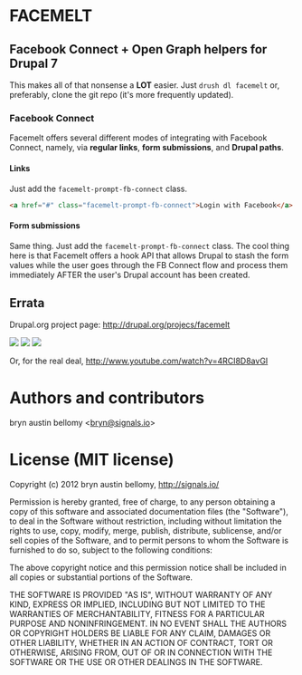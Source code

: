 # FACEMELT

## Facebook Connect + Open Graph helpers for Drupal 7

This makes all of that nonsense a __LOT__ easier.  Just `drush dl facemelt` or,
preferably, clone the git repo (it's more frequently updated).

### Facebook Connect

Facemelt offers several different modes of integrating with Facebook Connect,
namely, via __regular links__, __form submissions__, and __Drupal paths__.

#### Links

Just add the `facemelt-prompt-fb-connect` class.

```html
<a href="#" class="facemelt-prompt-fb-connect">Login with Facebook</a>
```

#### Form submissions

Same thing.  Just add the `facemelt-prompt-fb-connect` class.  The cool thing
here is that Facemelt offers a hook API that allows Drupal to stash the form
values while the user goes through the FB Connect flow and process them
immediately AFTER the user's Drupal account has been created.

## Errata

Drupal.org project page: http://drupal.org/projecs/facemelt

<img src="http://www.threadbombing.com/data/media/2/face_melt.gif" />
<img src="http://www.threadbombing.com/data/media/2/face_melt.gif" />
<img src="http://www.threadbombing.com/data/media/2/face_melt.gif" />

Or, for the real deal, http://www.youtube.com/watch?v=4RCI8D8avGI

# Authors and contributors

bryn austin bellomy <<bryn@signals.io>>

# License (MIT license)

Copyright (c) 2012 bryn austin bellomy, http://signals.io/

Permission is hereby granted, free of charge, to any person obtaining
a copy of this software and associated documentation files (the
"Software"), to deal in the Software without restriction, including
without limitation the rights to use, copy, modify, merge, publish,
distribute, sublicense, and/or sell copies of the Software, and to
permit persons to whom the Software is furnished to do so, subject to
the following conditions:

The above copyright notice and this permission notice shall be
included in all copies or substantial portions of the Software.

THE SOFTWARE IS PROVIDED "AS IS", WITHOUT WARRANTY OF ANY KIND,
EXPRESS OR IMPLIED, INCLUDING BUT NOT LIMITED TO THE WARRANTIES OF
MERCHANTABILITY, FITNESS FOR A PARTICULAR PURPOSE AND
NONINFRINGEMENT. IN NO EVENT SHALL THE AUTHORS OR COPYRIGHT HOLDERS BE
LIABLE FOR ANY CLAIM, DAMAGES OR OTHER LIABILITY, WHETHER IN AN ACTION
OF CONTRACT, TORT OR OTHERWISE, ARISING FROM, OUT OF OR IN CONNECTION
WITH THE SOFTWARE OR THE USE OR OTHER DEALINGS IN THE SOFTWARE.
